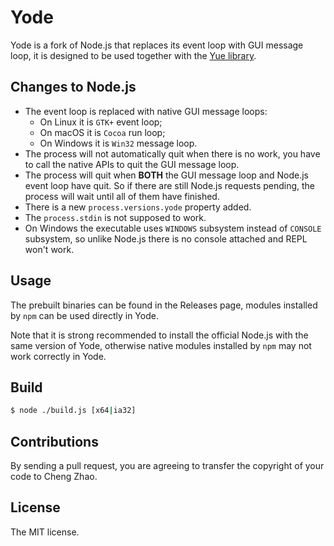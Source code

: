 # Yode

Yode is a fork of Node.js that replaces its event loop with GUI message loop,
it is designed to be used together with the [Yue library](http://libyue.com).

## Changes to Node.js

* The event loop is replaced with native GUI message loops:
  * On Linux it is `GTK+` event loop;
  * On macOS it is `Cocoa` run loop;
  * On Windows it is `Win32` message loop.
* The process will not automatically quit when there is no work, you have to
  call the native APIs to quit the GUI message loop.
* The process will quit when **BOTH** the GUI message loop and Node.js event
  loop have quit. So if there are still Node.js requests pending, the process
  will wait until all of them have finished.
* There is a new `process.versions.yode` property added.
* The `process.stdin` is not supposed to work.
* On Windows the executable uses `WINDOWS` subsystem instead of `CONSOLE`
  subsystem, so unlike Node.js there is no console attached and REPL won't
  work.

## Usage

The prebuilt binaries can be found in the Releases page, modules installed by
`npm` can be used directly in Yode.

Note that it is strong recommended to install the official Node.js with the
same version of Yode, otherwise native modules installed by `npm` may not work
correctly in Yode.

## Build

```bash
$ node ./build.js [x64|ia32]
```

## Contributions

By sending a pull request, you are agreeing to transfer the copyright of your
code to Cheng Zhao.

## License

The MIT license.
